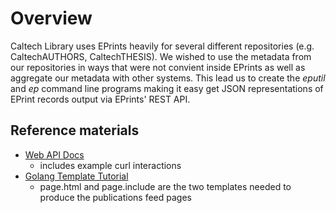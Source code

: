 
# Overview

Caltech Library uses EPrints heavily for several different repositories 
(e.g. CaltechAUTHORS, CaltechTHESIS). We wished to use the metadata from 
our repositories in ways that were not convient inside EPrints as well as 
aggregate our metadata with other systems.  This lead us to create the 
_eputil_ and _ep_ command line programs making it easy get JSON 
representations of EPrint records output via EPrints' REST API.

## Reference materials

+ [Web API Docs](http://wiki.eprints.org/w/API:EPrints/Apache/CRUD)
    + includes example curl interactions
+ [Golang Template Tutorial](https://elithrar.github.io/article/approximating-html-template-inheritance/)
    + page.html and page.include are the two templates needed to produce the publications feed pages




